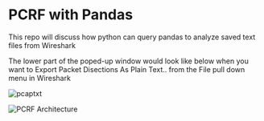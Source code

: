 # PCRF with Pandas
This repo will discuss how python can query pandas to analyze saved text files from Wireshark

The lower part of the poped-up window would look like below when you want to Export Packet Disections As Plain Text.. 
from the File pull down menu in Wireshark

![pcaptxt](https://user-images.githubusercontent.com/47313728/149603698-df894d38-7379-4f5b-8a78-753958999416.PNG)

![PCRF Architecture](https://user-images.githubusercontent.com/47313728/149600160-c0372717-eda8-41dd-89f7-c55c13923044.PNG)
